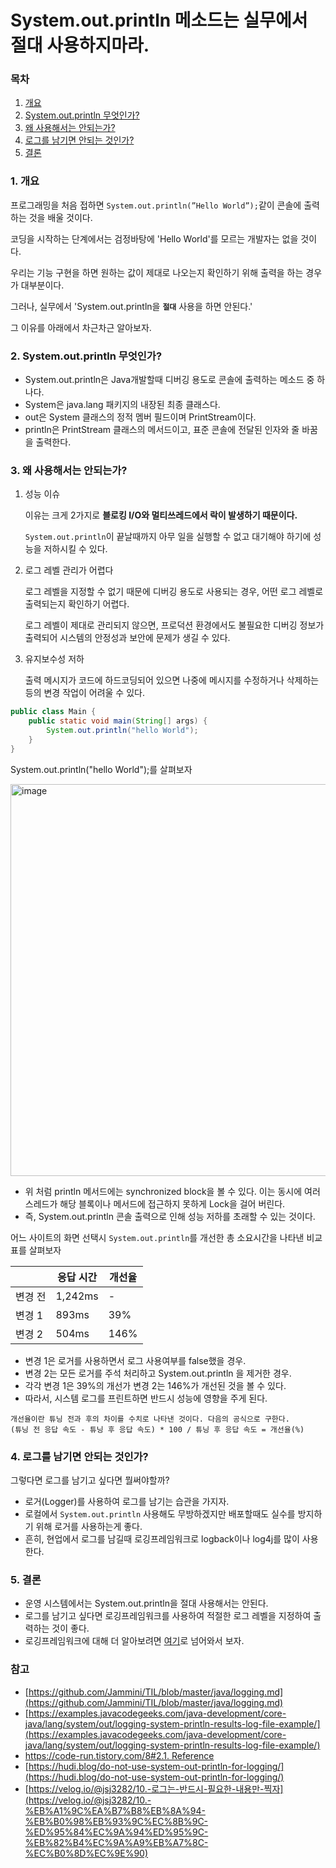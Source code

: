 # System.out.println 메소드는 실무에서 절대 사용하지마라.

### 목차

1. [개요](#1-개요)
2. [System.out.println 무엇인가?](#2-systemoutprintln-무엇인가)
3. [왜 사용해서는 안되는가?](#3-왜-사용해서는-안되는가)
4. [로그를 남기면 안되는 것인가?](#4-로그를-남기면-안되는-것인가)
5. [결론](#5-결론)

### 1. 개요

프로그래밍을 처음 접하면 `System.out.println(”Hello World”);`같이 콘솔에 출력하는 것을 배울 것이다.

코딩을 시작하는 단계에서는 검정바탕에 'Hello World'를 모르는 개발자는 없을 것이다.

우리는 기능 구현을 하면 원하는 값이 제대로 나오는지 확인하기 위해 출력을 하는 경우가 대부분이다.

그러나, 실무에서 'System.out.println을 **`절대`** 사용을 하면 안된다.'

그 이유를 아래에서 차근차근 알아보자.

### 2. System.out.println 무엇인가?

- System.out.println은 Java개발할때 디버깅 용도로 콘솔에 출력하는 메소드 중 하나다.
- System은 java.lang 패키지의 내장된 최종 클래스다.
- out은 System 클래스의 정적 멤버 필드이며 PrintStream이다.
- println은 PrintStream 클래스의 메서드이고, 표준 콘솔에 전달된 인자와 줄 바꿈을 출력한다.

### 3. 왜 사용해서는 안되는가?

1. 성능 이슈
    
    이유는 크게 2가지로 **블로킹 I/O와 멀티쓰레드에서 락이 발생하기 때문이다.**
    
    `System.out.println`이 끝날때까지 아무 일을 실행할 수 없고 대기해야 하기에 성능을 저하시킬 수 있다.

2. 로그 레벨 관리가 어렵다
    
    로그 레벨을 지정할 수 없기 때문에 디버깅 용도로 사용되는 경우, 어떤 로그 레벨로 출력되는지 확인하기 어렵다. 
    
    로그 레벨이 제대로 관리되지 않으면, 프로덕션 환경에서도 불필요한 디버깅 정보가 출력되어 시스템의 안정성과 보안에 문제가 생길 수 있다.
    
3. 유지보수성 저하
    
    출력 메시지가 코드에 하드코딩되어 있으면 나중에 메시지를 수정하거나 삭제하는 등의 변경 작업이 어려울 수 있다.
    

```java
public class Main {
    public static void main(String[] args) {
        System.out.println("hello World");
    }
}
```

System.out.println("hello World");를 살펴보자

<img width="627" alt="image" src="https://user-images.githubusercontent.com/59176149/225928091-b4693cba-ffcf-42ce-a4f8-3987a38a8a88.png">

- 위 처럼 println 메서드에는 synchronized block을 볼 수 있다. 이는 동시에 여러 스레드가 해당 블록이나 메서드에 접근하지 못하게 Lock을 걸어 버린다.
- 즉, System.out.println 콘솔 출력으로 인해 성능 저하를 초래할 수 있는 것이다.

어느 사이트의 화면 선택시 `System.out.println`를 개선한 총 소요시간을 나타낸 비교 표를 살펴보자

|  | 응답 시간 | 개선율 |
| --- | --- | --- |
| 변경 전 | 1,242ms | - |
| 변경 1 | 893ms | 39% |
| 변경 2 | 504ms | 146% |
- 변경 1은 로거를 사용하면서 로그 사용여부를 false했을 경우.
- 변경 2는 모든 로거를 주석 처리하고 System.out.println 을 제거한 경우.
- 각각 변경 1은 39%의 개선가 변경 2는 146%가 개선된 것을 볼 수 있다.
- 따라서, 시스템 로그를 프린트하면 반드시 성능에 영향을 주게 된다.

```
개선율이란 튜닝 전과 후의 차이를 수치로 나타낸 것이다. 다음의 공식으로 구한다.
(튜닝 전 응답 속도 - 튜닝 후 응답 속도) * 100 / 튜닝 후 응답 속도 = 개선율(%)
```

### 4. 로그를 남기면 안되는 것인가?

그렇다면 로그를 남기고 싶다면 뭘써야할까?

- 로거(Logger)를 사용하여 로그를 남기는 습관을 가지자.
- 로컬에서 `System.out.println` 사용해도 무방하겠지만 배포할때도 실수를 방지하기 위해 로거를 사용하는게 좋다.
- 흔히, 현업에서 로그를 남길때 로깅프레임워크로 logback이나 log4j를 많이 사용한다.

### 5. 결론

- 운영 시스템에서는 System.out.println을 절대 사용해서는 안된다.
- 로그를 남기고 싶다면 로깅프레임워크를 사용하여 적절한 로그 레벨을 지정하여 출력하는 것이 좋다.
- 로깅프레임워크에 대해 더 알아보려면 [여기](https://github.com/Jammini/TIL/blob/master/java/logging.md)로 넘어와서 보자.

### 참고
- [https://github.com/Jammini/TIL/blob/master/java/logging.md](https://github.com/Jammini/TIL/blob/master/java/logging.md)
- [https://examples.javacodegeeks.com/java-development/core-java/lang/system/out/logging-system-println-results-log-file-example/](https://examples.javacodegeeks.com/java-development/core-java/lang/system/out/logging-system-println-results-log-file-example/)
- [https://code-run.tistory.com/8#2.1. Reference](https://code-run.tistory.com/8#2.1.%20Reference%C2%A0)
- [https://hudi.blog/do-not-use-system-out-println-for-logging/](https://hudi.blog/do-not-use-system-out-println-for-logging/)
- [https://velog.io/@jsj3282/10.-로그는-반드시-필요한-내용만-찍자](https://velog.io/@jsj3282/10.-%EB%A1%9C%EA%B7%B8%EB%8A%94-%EB%B0%98%EB%93%9C%EC%8B%9C-%ED%95%84%EC%9A%94%ED%95%9C-%EB%82%B4%EC%9A%A9%EB%A7%8C-%EC%B0%8D%EC%9E%90)
